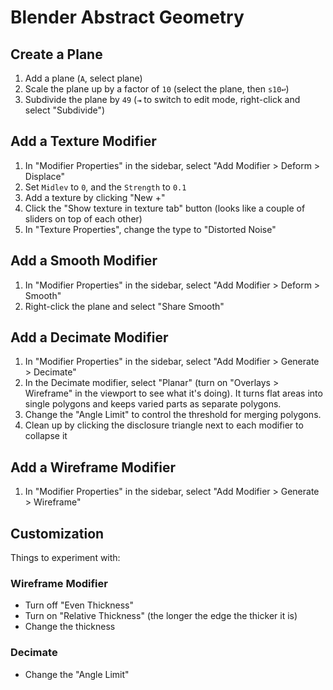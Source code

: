 # Blender Abstract Geometry

## Create a Plane

1. Add a plane (`A`, select plane)
2. Scale the plane up by a factor of `10` (select the plane, then `s10↩`)
3. Subdivide the plane by `49` (`⇥` to switch to edit mode, right-click and select "Subdivide")

## Add a Texture Modifier

1. In "Modifier Properties" in the sidebar, select "Add Modifier > Deform > Displace"
2. Set `Midlev` to `0`, and the `Strength` to `0.1`
3. Add a texture by clicking "New +"
4. Click the "Show texture in texture tab" button (looks like a couple of sliders on top of each other)
5. In "Texture Properties", change the type to "Distorted Noise"

## Add a Smooth Modifier

1. In "Modifier Properties" in the sidebar, select "Add Modifier > Deform > Smooth"
3. Right-click the plane and select "Share Smooth"

## Add a Decimate Modifier

1. In "Modifier Properties" in the sidebar, select "Add Modifier > Generate > Decimate"
2. In the Decimate modifier, select "Planar" (turn on "Overlays > Wireframe" in the viewport to see what it's doing). It turns flat areas into single polygons and keeps varied parts as separate polygons.
3. Change the "Angle Limit" to control the threshold for merging polygons.
4. Clean up by clicking the disclosure triangle next to each modifier to collapse it

## Add a Wireframe Modifier

1. In "Modifier Properties" in the sidebar, select "Add Modifier > Generate > Wireframe"

## Customization

Things to experiment with:

### Wireframe Modifier

- Turn off "Even Thickness"
- Turn on "Relative Thickness" (the longer the edge the thicker it is)
- Change the thickness

### Decimate

- Change the "Angle Limit"